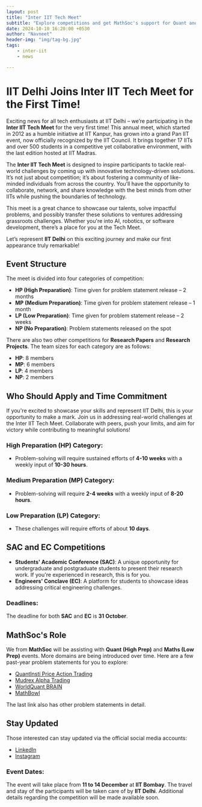 ```yaml
---
layout: post
title: "Inter IIT Tech Meet"
subtitle: "Explore competitions and get MathSoc's support for Quant and Math events"
date: 2024-10-10 16:20:00 +0530
author: "Navneet"
header-img: "img/tag-bg.jpg"
tags: 
    - inter-iit
    - news

---
```

# IIT Delhi Joins Inter IIT Tech Meet for the First Time!

Exciting news for all tech enthusiasts at IIT Delhi – we’re participating in the **Inter IIT Tech Meet** for the very first time! This annual meet, which started in 2012 as a humble initiative at IIT Kanpur, has grown into a grand Pan IIT event, now officially recognized by the IIT Council. It brings together 17 IITs and over 500 students in a competitive yet collaborative environment, with the last edition hosted at IIT Madras.

The **Inter IIT Tech Meet** is designed to inspire participants to tackle real-world challenges by coming up with innovative technology-driven solutions. It’s not just about competition; it’s about fostering a community of like-minded individuals from across the country. You’ll have the opportunity to collaborate, network, and share knowledge with the best minds from other IITs while pushing the boundaries of technology.

This meet is a great chance to showcase our talents, solve impactful problems, and possibly transfer these solutions to ventures addressing grassroots challenges. Whether you're into AI, robotics, or software development, there’s a place for you at the Tech Meet.

Let’s represent **IIT Delhi** on this exciting journey and make our first appearance truly remarkable!

## Event Structure

The meet is divided into four categories of competition:

- **HP (High Preparation)**: Time given for problem statement release – 2 months
- **MP (Medium Preparation)**: Time given for problem statement release – 1 month
- **LP (Low Preparation)**: Time given for problem statement release – 2 weeks
- **NP (No Preparation)**: Problem statements released on the spot

There are also two other competitions for **Research Papers** and **Research Projects**. The team sizes for each category are as follows:

- **HP**: 8 members
- **MP**: 6 members
- **LP**: 4 members
- **NP**: 2 members

## Who Should Apply and Time Commitment

If you're excited to showcase your skills and represent IIT Delhi, this is your opportunity to make a mark. Join us in addressing real-world challenges at the Inter IIT Tech Meet. Collaborate with peers, push your limits, and aim for victory while contributing to meaningful solutions!

### High Preparation (HP) Category:
- Problem-solving will require sustained efforts of **4-10 weeks** with a weekly input of **10-30 hours**.

### Medium Preparation (MP) Category:
- Problem-solving will require **2-4 weeks** with a weekly input of **8-20 hours**.

### Low Preparation (LP) Category:
- These challenges will require efforts of about **10 days**.


## SAC and EC Competitions

- **Students' Academic Conference (SAC)**: A unique opportunity for undergraduate and postgraduate students to present their research work. If you're experienced in research, this is for you.
- **Engineers' Conclave (EC)**: A platform for students to showcase ideas addressing critical engineering challenges.

### Deadlines:
The deadline for both **SAC** and **EC** is **31 October**.

## MathSoc's Role

We from **MathSoc** will be assisting with **Quant (High Prep)** and **Maths (Low Prep)** events. More domains are being introduced over time. Here are a few past-year problem statements for you to explore:

- [QuantInsti Price Action Trading](https://www.instagram.com/p/Cn4Y7YgjCv2/)
- [Mudrex Alpha Trading](https://www.instagram.com/p/Cap4lY9MOtq/)
- [WorldQuant BRAIN](https://www.instagram.com/p/CyjIhI_vsHc/)
- [MathBowl](https://inter-iit.netlify.app/)

The last link also has other problem statements in detail.

## Stay Updated

Those interested can stay updated via the official social media accounts:

- [LinkedIn](https://www.linkedin.com/company/13th-inter-iit-tech-meet)
- [Instagram](https://www.instagram.com/interiit_techmeet/)

### Event Dates:
The event will take place from **11 to 14 December** at **IIT Bombay**. The travel and stay of the participants will be taken care of by **IIT Delhi**. Additional details regarding the competition will be made available soon.

